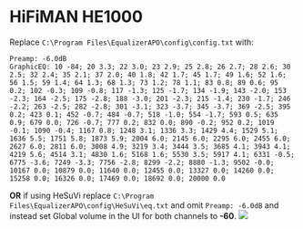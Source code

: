 # HiFiMAN HE1000
Replace `C:\Program Files\EqualizerAPO\config\config.txt` with:
```
Preamp: -6.0dB
GraphicEQ: 10 -84; 20 3.3; 22 3.0; 23 2.9; 25 2.8; 26 2.7; 28 2.6; 30 2.5; 32 2.4; 35 2.1; 37 2.0; 40 1.8; 42 1.7; 45 1.7; 49 1.6; 52 1.6; 56 1.5; 59 1.4; 64 1.3; 68 1.3; 73 1.2; 78 1.1; 83 0.8; 89 0.6; 95 0.2; 102 -0.3; 109 -0.8; 117 -1.3; 125 -1.7; 134 -1.9; 143 -2.0; 153 -2.3; 164 -2.5; 175 -2.8; 188 -3.0; 201 -2.3; 215 -1.4; 230 -1.7; 246 -2.2; 263 -2.5; 282 -2.8; 301 -3.1; 323 -3.7; 345 -3.7; 369 -2.5; 395 0.2; 423 0.1; 452 -0.7; 484 -0.7; 518 -1.0; 554 -1.7; 593 0.5; 635 0.9; 679 0.0; 726 -0.7; 777 0.2; 832 0.0; 890 -0.2; 952 0.2; 1019 -0.1; 1090 -0.4; 1167 0.8; 1248 3.1; 1336 3.3; 1429 4.4; 1529 5.1; 1636 5.5; 1751 5.8; 1873 5.9; 2004 6.0; 2145 6.0; 2295 6.0; 2455 6.0; 2627 6.0; 2811 6.0; 3008 4.9; 3219 3.4; 3444 3.5; 3685 4.1; 3943 4.1; 4219 5.6; 4514 3.1; 4830 1.6; 5168 1.6; 5530 3.5; 5917 4.1; 6331 -0.5; 6775 -3.6; 7249 -3.3; 7756 -2.8; 8299 -2.2; 8880 -1.3; 9502 -0.0; 10167 0.0; 10879 0.0; 11640 0.0; 12455 0.0; 13327 0.0; 14260 0.0; 15258 0.0; 16326 0.0; 17469 0.0; 18692 0.0; 20000 0.0
```
**OR** if using HeSuVi replace `C:\Program Files\EqualizerAPO\config\HeSuVi\eq.txt` and omit `Preamp: -6.0dB` and instead set Global volume in the UI for both channels to **-60**.
![](https://raw.githubusercontent.com/jaakkopasanen/AutoEq/master/results/Headphone.com/innerfidelity/onear/HiFiMAN%20HE1000/HiFiMAN%20HE1000.png)
